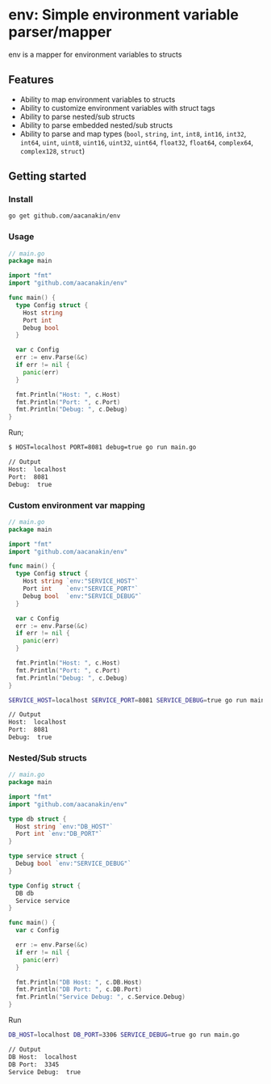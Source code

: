 # env: Simple environment variable parser/mapper

env is a mapper for environment variables to structs

## Features

- Ability to map environment variables to structs
- Ability to customize environment variables with struct tags
- Ability to parse nested/sub structs
- Ability to parse embedded nested/sub structs
- Ability to parse and map types (`bool`, `string`, `int`, `int8`, `int16`, `int32`, `int64`, `uint`, `uint8`, `uint16`, `uint32`, `uint64`, `float32`, `float64`, `complex64`, `complex128`, `struct`)

## Getting started

### Install

```sh
go get github.com/aacanakin/env
```

### Usage

```go
// main.go
package main

import "fmt"
import "github.com/aacanakin/env"

func main() {
  type Config struct {
    Host string
    Port int
    Debug bool
  }

  var c Config
  err := env.Parse(&c)
  if err != nil {
    panic(err)
  }

  fmt.Println("Host: ", c.Host)
  fmt.Println("Port: ", c.Port)
  fmt.Println("Debug: ", c.Debug)
}
```

Run;

```sh
$ HOST=localhost PORT=8081 debug=true go run main.go

// Output
Host:  localhost
Port:  8081
Debug:  true
```

### Custom environment var mapping

```go
// main.go
package main

import "fmt"
import "github.com/aacanakin/env"

func main() {
  type Config struct {
    Host string `env:"SERVICE_HOST"`
    Port int    `env:"SERVICE_PORT"`
    Debug bool  `env:"SERVICE_DEBUG"`
  }

  var c Config
  err := env.Parse(&c)
  if err != nil {
    panic(err)
  }

  fmt.Println("Host: ", c.Host)
  fmt.Println("Port: ", c.Port)
  fmt.Println("Debug: ", c.Debug)
}
```

```sh
SERVICE_HOST=localhost SERVICE_PORT=8081 SERVICE_DEBUG=true go run main.go

// Output
Host:  localhost
Port:  8081
Debug:  true
```

### Nested/Sub structs

```go
// main.go
package main

import "fmt"
import "github.com/aacanakin/env"

type db struct {
  Host string `env:"DB_HOST"`
  Port int `env:"DB_PORT"`
}

type service struct {
  Debug bool `env:"SERVICE_DEBUG"`
}

type Config struct {
  DB db
  Service service
}

func main() {
  var c Config

  err := env.Parse(&c)
  if err != nil {
    panic(err)
  }

  fmt.Println("DB Host: ", c.DB.Host)
  fmt.Println("DB Port: ", c.DB.Port)
  fmt.Println("Service Debug: ", c.Service.Debug)
}

```

Run

```sh
DB_HOST=localhost DB_PORT=3306 SERVICE_DEBUG=true go run main.go

// Output
DB Host:  localhost
DB Port:  3345
Service Debug:  true
```
